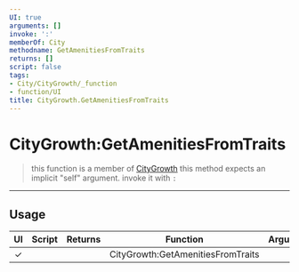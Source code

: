 ```yaml
---
UI: true
arguments: []
invoke: ':'
memberOf: City
methodname: GetAmenitiesFromTraits
returns: []
script: false
tags:
- City/CityGrowth/_function
- function/UI
title: CityGrowth.GetAmenitiesFromTraits
---
```

# CityGrowth:GetAmenitiesFromTraits
> this function is a member of [CityGrowth](civ-6/lua/CityGrowth.md)
> this method expects an implicit "self" argument. invoke it with `:`
-----
## Usage
|  UI | Script | Returns | Function | Arguments |
|:---:|:------:|-------:|:--------:|:---------|
|✓| ||CityGrowth:GetAmenitiesFromTraits||
